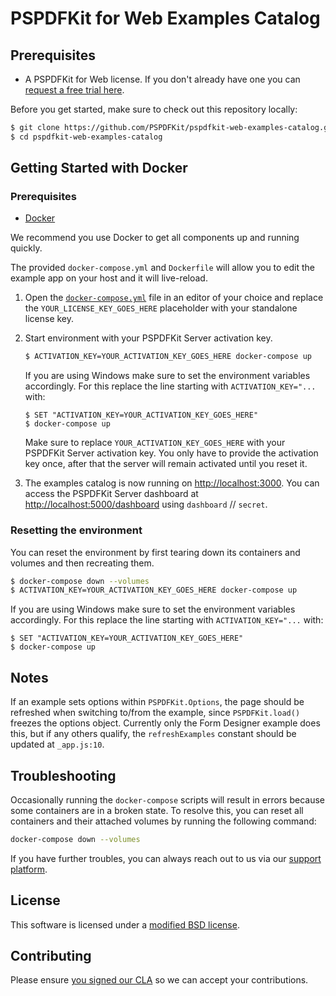 # PSPDFKit for Web Examples Catalog

## Prerequisites

- A PSPDFKit for Web license. If you don't already have one you can [request a free trial here](https://pspdfkit.com/try/).

Before you get started, make sure to check out this repository locally:

```sh
$ git clone https://github.com/PSPDFKit/pspdfkit-web-examples-catalog.git
$ cd pspdfkit-web-examples-catalog
```

## Getting Started with Docker

### Prerequisites

- [Docker](https://www.docker.com/community-edition)

We recommend you use Docker to get all components up and running quickly.

The provided `docker-compose.yml` and `Dockerfile` will allow you to edit the example app on your
host and it will live-reload.

1. Open the [`docker-compose.yml`](docker-compose.yml) file in an editor of your choice and replace the `YOUR_LICENSE_KEY_GOES_HERE` placeholder with your standalone license key.

2. Start environment with your PSPDFKit Server activation key.

   ```sh
   $ ACTIVATION_KEY=YOUR_ACTIVATION_KEY_GOES_HERE docker-compose up
   ```

   If you are using Windows make sure to set the environment variables accordingly. For this replace the line starting with `ACTIVATION_KEY="...` with:

   ```shell
   $ SET "ACTIVATION_KEY=YOUR_ACTIVATION_KEY_GOES_HERE"
   $ docker-compose up
   ```

   Make sure to replace `YOUR_ACTIVATION_KEY_GOES_HERE` with your PSPDFKit Server activation key. You only have to provide the activation key once, after that the server will remain activated until you reset it.

3. The examples catalog is now running on [http://localhost:3000](http://localhost:3000). You can access the PSPDFKit Server dashboard at [http://localhost:5000/dashboard](http://localhost:5000/dashboard) using `dashboard` // `secret`.

### Resetting the environment

You can reset the environment by first tearing down its containers and volumes and then recreating them.

```sh
$ docker-compose down --volumes
$ ACTIVATION_KEY=YOUR_ACTIVATION_KEY_GOES_HERE docker-compose up
```

If you are using Windows make sure to set the environment variables accordingly. For this replace the line starting with `ACTIVATION_KEY="...` with:

```shell
$ SET "ACTIVATION_KEY=YOUR_ACTIVATION_KEY_GOES_HERE"
$ docker-compose up
```

## Notes

If an example sets options within `PSPDFKit.Options`, the page should be
refreshed when switching to/from the example, since `PSPDFKit.load()` freezes
the options object. Currently only the Form Designer example does this, but if
any others qualify, the `refreshExamples` constant should be updated at
`_app.js:10`.

## Troubleshooting

Occasionally running the `docker-compose` scripts will result in errors because some containers are in a broken state. To resolve this, you can reset all containers and their attached volumes by running the following command:

```sh
docker-compose down --volumes
```

If you have further troubles, you can always reach out to us via our [support platform](https://pspdfkit.com/support/request).

## License

This software is licensed under a [modified BSD license](LICENSE).

## Contributing

Please ensure [you signed our CLA](https://pspdfkit.com/guides/web/current/miscellaneous/contributing/) so we can accept your contributions.
